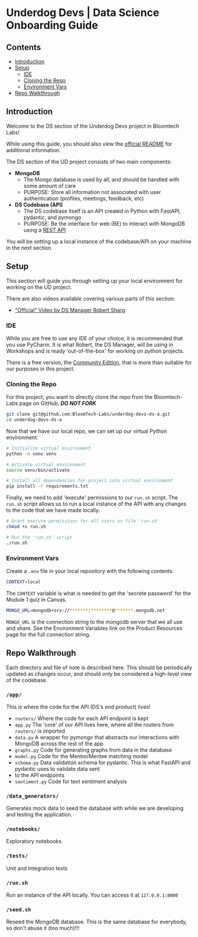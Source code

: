 # Underdog Devs | Data Science Onboarding Guide

## Contents
- [Introduction](#introduction)
- [Setup](#setup)
  - [IDE](#ide)
  - [Cloning the Repo](#cloning-the-repo) 
  - [Environment Vars](#environment-vars)
- [Repo Walkthrough](#repo-walkthrough)

## Introduction
Welcome to the DS section of the Underdog Devs project in Bloomtech Labs!

While using this guide, you should also view the 
[official README](https://github.com/BloomTech-Labs/underdog-devs-ds-a/blob/main/README.md) for additional information.

The DS section of the UD project consists of two main components:
- **MongoDB**
  - The Mongo database is used by all, and should be handled with some amount of care
  - PURPOSE: Store all information not associated with user authentication (profiles, meetings, feedback, etc)
- **DS Codebase (API)**
  - The DS codebase itself is an API created in Python with FastAPI, pydantic, and pymongo
  - PURPOSE: Be the interface for web (BE) to interact with MongoDB using a 
  [REST API](https://medium.com/@mwaysolutions/10-best-practices-for-better-restful-api-cbe81b06f291)

You will be setting up a local instance of the codebase/API on your machine in the next section.

## Setup
This section will guide you through setting up your local environment for working on the UD project.

There are also videos available covering various parts of this section:
- ["Official" Video by DS Manager Robert Sharp](https://www.youtube.com/watch?v=R6nxaN0HegA)

### IDE
While you are free to use any IDE of your choice, it is recommended that you use PyCharm. It is what Robert, the
DS Manager, will be using in Workshops and is ready 'out-of-the-box' for working on python projects.

There is a free version, the [Community Edition](https://www.jetbrains.com/pycharm/download/), that is more than 
suitable for our purposes in this project.

### Cloning the Repo
For this project, you want to directly clone the repo from the Bloomtech-Labs page on GitHub. ***DO NOT FORK***

```bash
git clone git@github.com:BloomTech-Labs/underdog-devs-ds-a.git
cd underdog-devs-ds-a
```

Now that we have our local repo, we can set up our virtual Python environment:

```bash
# Initialize virtual environment
python -m venv venv

# Activate virtual environment
source venv/bin/activate

# Install all dependencies for project into virtual environment
pip install -r requirements.txt
```

Finally, we need to add 'execute' permissions to our `run.sh` script. The `run.sh` script allows us to run a local
instance of the API with any changes to the code that we have made locally.

```bash
# Grant execute permissions for all users on file 'run.sh'
chmod +x run.sh

# Run the 'run.sh' script
./run.sh
```


### Environment Vars
Create a `.env` file in your local repository with the following contents:
```bash
CONTEXT=local
```
The `CONTEXT` variable is what is needed to get the 'secrete password' for the Module 1 quiz in Canvas.

```bash
MONGO_URL=mongodb+srv://*******:********@*******.mongodb.net
```
`MONGO_URL` is the connection string to the mongodb server that we all use and share. See the Environment Variables
link on the Product Resources page for the full connection string.


## Repo Walkthrough
Each directory and file of note is described here. This should be periodically updated as changes occur, and should
only be considered a high-level view of the codebase.

### `/app/`
This is where the code for the API (DS's end product) lives!
  - `routers/` Where the code for each API endpoint is kept
  - `app.py` The 'core' of our API lives here, where all the routers from `routers/` is imported
  - `data.py` A wrapper for pymongo that abstracts our interactions with MongoDB across the rest of the app
  - `graphs.py` Code for generating graphs from data in the database
  - `model.py` Code for the Mentor/Mentee matching model
  - `schema.py` Data validation schema for pydantic. This is what FastAPI and pydantic uses to validate data sent 
  - to the API endpoints
  - `sentiment.py` Code for text sentiment analysis

### `/data_generators/`
Generates mock data to seed the database with while we are developing and testing the application.

### `/notebooks/`
Exploratory notebooks

### `/tests/`
Unit and Integration tests

### `/run.sh`
Run an instance of the API locally. You can access it at `127.0.0.1:8000`

### `/seed.sh`
Reseed the MongoDB database. This is the same database for everybody, so don't abuse it (too much)!!!